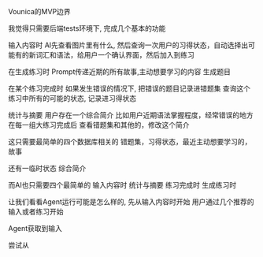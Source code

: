 Vounica的MVP边界

我觉得只需要后端tests环境下, 完成几个基本的功能

输入内容时
AI先查看图片里有什么, 然后查询一次用户的习得状态，自动选择出可能有的新词汇和语法，给用户一个确认界面，然后加入到练习



在生成练习时
Prompt传递近期的所有故事,主动想要学习的内容
生成题目


在某个练习完成时
如果发生错误的情况下, 把错误的题目记录进错题集
查询这个练习中所有的可能的状态, 记录进习得状态


统计与摘要
用户存在一个综合简介
比如用户近期语法掌握程度，经常错误的地方
在每一组大练习完成后
查看错题集和其他的，修改这个简介


这只需要最简单的四个数据库相关的
错题集，习得状态，最近主动想要学习的，故事

还有一临时状态
综合简介

而AI也只需要四个最简单的
输入内容时
统计与摘要
练习完成时
生成练习时


让我们看看Agent运行可能是怎么样的, 先从输入内容时开始
用户通过几个推荐的输入或者练习开始

Agent获取到输入

尝试从